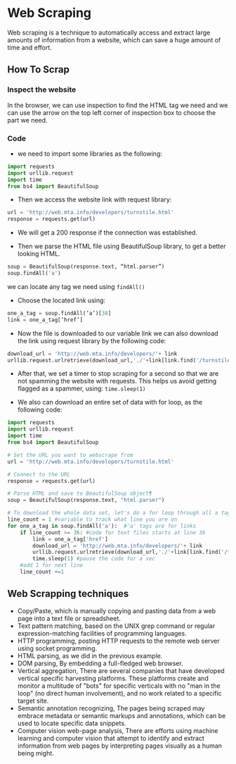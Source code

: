 # Web Scraping

Web scraping is a technique to automatically access and extract large amounts of information from a website, which can save a huge amount of time and effort.

## How To Scrap

### Inspect the website

In the browser, we can use inspection to find the HTML tag we need and we can use the arrow on the top left corner of inspection box to choose the part we need.

### Code

* we need to import some libraries as the following:

```python
import requests
import urllib.request
import time
from bs4 import BeautifulSoup
```

* Then we access the website link with request library:

```python
url = 'http://web.mta.info/developers/turnstile.html'
response = requests.get(url)
```

* We will get a 200 response if the connection was established.

* Then we parse the HTML file using BeautifulSoup library, to get a better looking HTML.

```python
soup = BeautifulSoup(response.text, “html.parser”)
soup.findAll('a')
```

we can locate any tag we need using `findAll()`

* Choose the located  link using:

```python
one_a_tag = soup.findAll(‘a’)[38]
link = one_a_tag[‘href’]
```

* Now the file is downloaded to our variable link 
we can also download the link using request library by the following code:

```python
download_url = 'http://web.mta.info/developers/'+ link
urllib.request.urlretrieve(download_url,'./'+link[link.find('/turnstile_')+1:])
```

* After that, we set a timer to stop scraping for a second so that we are not spamming the website with requests. This helps us avoid getting flagged as a spammer, using:
`time.sleep(1)`

* We also can download an entire set of data with for loop, as the following code:

```python
import requests
import urllib.request
import time
from bs4 import BeautifulSoup

# Set the URL you want to webscrape from
url = 'http://web.mta.info/developers/turnstile.html'

# Connect to the URL
response = requests.get(url)

# Parse HTML and save to BeautifulSoup object¶
soup = BeautifulSoup(response.text, "html.parser")

# To download the whole data set, let's do a for loop through all a tags
line_count = 1 #variable to track what line you are on
for one_a_tag in soup.findAll('a'):  #'a' tags are for links
    if line_count >= 36: #code for text files starts at line 36
        link = one_a_tag['href']
        download_url = 'http://web.mta.info/developers/'+ link
        urllib.request.urlretrieve(download_url,'./'+link[link.find('/turnstile_')+1:]) 
        time.sleep(1) #pause the code for a sec
    #add 1 for next line
    line_count +=1
```

## Web Scrapping techniques

* Copy/Paste, which is manually copying and pasting data from a web page into a text file or spreadsheet.
* Text pattern matching, based on the UNIX grep command or regular expression-matching facilities of programming languages.
* HTTP programming, posting HTTP requests to the remote web server using socket programming.
* HTML parsing, as we did in the previous example.
* DOM parsing, By embedding a full-fledged web browser.
* Vertical aggregation, There are several companies that have developed vertical specific harvesting platforms. These platforms create and monitor a multitude of "bots" for specific verticals with no "man in the loop" (no direct human involvement), and no work related to a specific target site.
* Semantic annotation recognizing, The pages being scraped may embrace metadata or semantic markups and annotations, which can be used to locate specific data snippets.
* Computer vision web-page analysis, There are efforts using machine learning and computer vision that attempt to identify and extract information from web pages by interpreting pages visually as a human being might.
